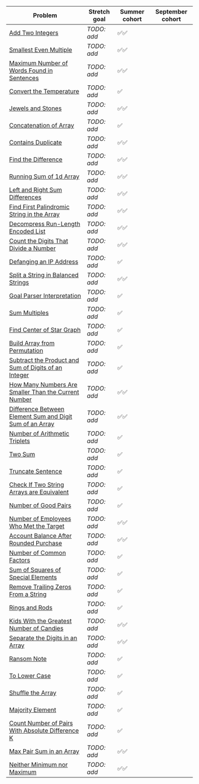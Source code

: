 |Problem|Stretch goal|Summer cohort|September cohort|
|-|-|-|-|
|[Add Two Integers](https://leetcode.com/problems/add-two-integers/)|_TODO: add_|✅✅||
|[Smallest Even Multiple](https://leetcode.com/problems/smallest-even-multiple/)|_TODO: add_|✅✅||
|[Maximum Number of Words Found in Sentences](https://leetcode.com/problems/maximum-number-of-words-found-in-sentences/)|_TODO: add_|✅✅||
|[Convert the Temperature](https://leetcode.com/problems/convert-the-temperature/)|_TODO: add_|✅||
|[Jewels and Stones](https://leetcode.com/problems/jewels-and-stones/)|_TODO: add_|✅✅||
|[Concatenation of Array](https://leetcode.com/problems/concatenation-of-array/)|_TODO: add_|✅||
|[Contains Duplicate](https://leetcode.com/problems/contains-duplicate/)|_TODO: add_|✅✅||
|[Find the Difference](https://leetcode.com/problems/find-the-difference/)|_TODO: add_|✅✅||
|[Running Sum of 1d Array](https://leetcode.com/problems/running-sum-of-1d-array/)|_TODO: add_|✅✅||
|[Left and Right Sum Differences](https://leetcode.com/problems/left-and-right-sum-differences/)|_TODO: add_|✅✅||
|[Find First Palindromic String in the Array](https://leetcode.com/problems/find-first-palindromic-string-in-the-array/)|_TODO: add_|✅✅||
|[Decompress Run-Length Encoded List](https://leetcode.com/problems/decompress-run-length-encoded-list/)|_TODO: add_|✅✅||
|[Count the Digits That Divide a Number](https://leetcode.com/problems/count-the-digits-that-divide-a-number/)|_TODO: add_|✅✅||
|[Defanging an IP Address](https://leetcode.com/problems/defanging-an-ip-address/)|_TODO: add_|✅||
|[Split a String in Balanced Strings](https://leetcode.com/problems/split-a-string-in-balanced-strings/)|_TODO: add_|✅✅||
|[Goal Parser Interpretation](https://leetcode.com/problems/goal-parser-interpretation/)|_TODO: add_|✅||
|[Sum Multiples](https://leetcode.com/problems/sum-multiples/)|_TODO: add_|✅||
|[Find Center of Star Graph](https://leetcode.com/problems/find-center-of-star-graph/)|_TODO: add_|✅||
|[Build Array from Permutation](https://leetcode.com/problems/build-array-from-permutation/)|_TODO: add_|✅||
|[Subtract the Product and Sum of Digits of an Integer](https://leetcode.com/problems/subtract-the-product-and-sum-of-digits-of-an-integer/)|_TODO: add_|✅||
|[How Many Numbers Are Smaller Than the Current Number](https://leetcode.com/problems/how-many-numbers-are-smaller-than-the-current-number/)|_TODO: add_|✅✅||
|[Difference Between Element Sum and Digit Sum of an Array](https://leetcode.com/problems/difference-between-element-sum-and-digit-sum-of-an-array/)|_TODO: add_|✅✅||
|[Number of Arithmetic Triplets](https://leetcode.com/problems/number-of-arithmetic-triplets/)|_TODO: add_|✅||
|[Two Sum](https://leetcode.com/problems/two-sum/)|_TODO: add_|✅||
|[Truncate Sentence](https://leetcode.com/problems/truncate-sentence/)|_TODO: add_|✅||
|[Check If Two String Arrays are Equivalent](https://leetcode.com/problems/check-if-two-string-arrays-are-equivalent/)|_TODO: add_|✅||
|[Number of Good Pairs](https://leetcode.com/problems/number-of-good-pairs/)|_TODO: add_|✅||
|[Number of Employees Who Met the Target](https://leetcode.com/problems/number-of-employees-who-met-the-target/)|_TODO: add_|✅✅||
|[Account Balance After Rounded Purchase](https://leetcode.com/problems/account-balance-after-rounded-purchase/)|_TODO: add_|✅✅||
|[Number of Common Factors](https://leetcode.com/problems/number-of-common-factors/)|_TODO: add_|✅||
|[Sum of Squares of Special Elements](https://leetcode.com/problems/sum-of-squares-of-special-elements/)|_TODO: add_|✅||
|[Remove Trailing Zeros From a String](https://leetcode.com/problems/remove-trailing-zeros-from-a-string/)|_TODO: add_|✅||
|[Rings and Rods](https://leetcode.com/problems/rings-and-rods/)|_TODO: add_|✅||
|[Kids With the Greatest Number of Candies](https://leetcode.com/problems/kids-with-the-greatest-number-of-candies/)|_TODO: add_|✅✅||
|[Separate the Digits in an Array](https://leetcode.com/problems/separate-the-digits-in-an-array/)|_TODO: add_|✅✅||
|[Ransom Note](https://leetcode.com/problems/ransom-note/)|_TODO: add_|✅||
|[To Lower Case](https://leetcode.com/problems/to-lower-case/)|_TODO: add_|✅||
|[Shuffle the Array](https://leetcode.com/problems/shuffle-the-array/)|_TODO: add_|✅||
|[Majority Element](https://leetcode.com/problems/majority-element/)|_TODO: add_|✅||
|[Count Number of Pairs With Absolute Difference K](https://leetcode.com/problems/count-number-of-pairs-with-absolute-difference-k/)|_TODO: add_|✅||
|[Max Pair Sum in an Array](https://leetcode.com/problems/max-pair-sum-in-an-array/)|_TODO: add_|✅✅||
|[Neither Minimum nor Maximum](https://leetcode.com/problems/neither-minimum-nor-maximum/)|_TODO: add_|✅✅||
